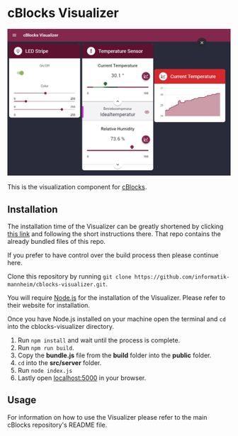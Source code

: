 # cBlocks Visualizer
![Visualizer](cBlocks_BMBF-Messe_Bild2.jpg "Visualizer")

This is the visualization component for [cBlocks](https://github.com/informatik-mannheim/cblocks/). 

## Installation

The installation time of the Visualizer can be greatly shortened by clicking [this link](https://github.com/informatik-mannheim/cblocks-visualizer-bundle) and following the short instructions there. That repo contains the already bundled files of this repo.

If you prefer to have control over the build process then please continue here.

Clone this repository by running `git clone https://github.com/informatik-mannheim/cblocks-visualizer.git`.

You will require [Node.js](https://nodejs.org) for the installation of the Visualizer.
Please refer to their website for installation.

Once you have Node.js installed on your machine open the terminal and `cd` into the cblocks-visualizer directory. 

1. Run `npm install` and wait until the process is complete.
2. Run `npm run build`.
3. Copy the **bundle.js** file from the **build** folder into the **public** folder.
4. `cd` into the **src/server** folder.
5. Run `node index.js`
6. Lastly open [localhost:5000](localhost:5000) in your browser.

## Usage
For information on how to use the Visualizer please refer to the main cBlocks repository's README file.
